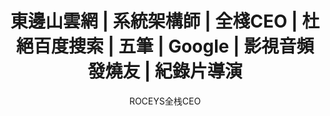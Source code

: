 ---
layout: index1
title: 東邊山雲網 | 系統架構師 | 全棧CEO | 杜絕百度搜索 | 五筆 | Google | 影視音頻發燒友 | 紀錄片導演 
apptitle: ROCEYS東邊山雲網
description: 微信多开破解版绿色下载 | 微信永封账号免费解封方法 | 微信屏蔽敏感词列表清单 | 安卓免Root自动抢红包、防撤回、语音导出备份插件免费下载 | MT PT站邀请码免费领取发放 | 全平台同步推流网红主播ROCEYS全栈CEO 纪录片导演 三级片AV 精通八国语言 刘杀鸡的大哥 洋气黄的老舅 村长的幕后推手 王者荣耀国服欧服美服荣耀王者第一人 | 东边山 大数据 人工智能 云网平台 上海 深圳 广州 北京 汝城 长沙 武汉 南通 成都 郫县 常熟 郴州 辽阳 塞尔维亚 波黑 贝尔格莱德 萨拉热窝 电信诈骗 | 两性情感专家 | 非盈利性鉴黄师 | 资深灵魂造型师 | 自媒体网红行为学研究中心主任 | 大数据研究分析师 | 人工智障村村长 | 傻逼俱乐部联合创始人 | 知名音乐制作人 | 纪录片导演 | APP联盟会员 | 反病毒战略合作分析师 | 电信诈骗清道夫 | 心理咨询师 | 网络广播体操辅导员 | 互联网档案馆 Internet Archives of ROCEYS 博客 / BLOG	科技 / Tech 世界自由行 / Travel	智慧旅游 / Trip 网络通信 / VPN	文学文库 / Book 流媒体 / Media	高清影视 / Movie 爱啪啪 / APP	软件合集 / Soft 知识管理系统 / KMS	金融 / Finance 老司机飙车 / DriverOld	黑灰产研究中心 / Sheep 物联网 / IoT	无损音乐 / Music 顶级买手 / Buyer	游戏 / Game 家族族谱 / FamilyTree	社工库 / BigData 2020年最新打码接码平台免费试用，8分一号一码。王富wzy王政源背景家世资料。北京顶级超跑SCC俱乐部。柯尼塞格、迈凯轮P1 P6二手出售，天津平行进口车辆海关一手通关手续办理。 | 直播档案 | 萌宠档案 | 旅行档案 | 交通事故档案 创始人。

author: ROCEYS全栈CEO
---